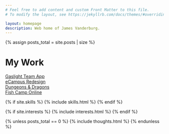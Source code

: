 ```yaml
---
# Feel free to add content and custom Front Matter to this file.
# To modify the layout, see https://jekyllrb.com/docs/themes/#overriding-theme-defaults

layout: homepage
description: Web home of James Vanderburg.
---
```

{% assign posts_total = site.posts | size %}

# My Work

[Gaslight Team App](/projects/#gaslight-team-app)  
[eCampus Redesign](/projects/#ecampus-redesign)  
[Dungeons & Dragons](/projects/#dungeons-dragons)  
[Fish Camp Online](/projects/#fish-camp-online)


{% if site.skills %}
  {% include skills.html %}
{% endif %}

{% if site.interests %}
  {% include interests.html %}
{% endif %}

{% unless posts_total == 0 %}
  {% include thoughts.html %}
{% endunless %}
